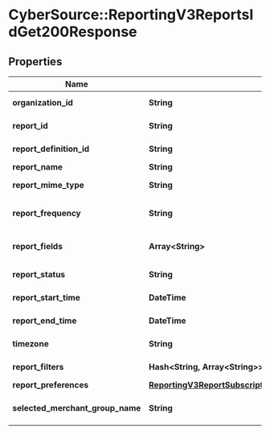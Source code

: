 # CyberSource::ReportingV3ReportsIdGet200Response

## Properties
Name | Type | Description | Notes
------------ | ------------- | ------------- | -------------
**organization_id** | **String** | CyberSource merchant id | [optional] 
**report_id** | **String** | Report ID Value | [optional] 
**report_definition_id** | **String** | Report definition Id | [optional] 
**report_name** | **String** | Report Name | [optional] 
**report_mime_type** | **String** | Report Format | [optional] 
**report_frequency** | **String** | Report Frequency Value | [optional] 
**report_fields** | **Array&lt;String&gt;** | List of Integer Values | [optional] 
**report_status** | **String** | Report Status Value | [optional] 
**report_start_time** | **DateTime** | Report Start Time Value | [optional] 
**report_end_time** | **DateTime** | Report End Time Value | [optional] 
**timezone** | **String** | Time Zone Value | [optional] 
**report_filters** | **Hash&lt;String, Array&lt;String&gt;&gt;** | Report Filters | [optional] 
**report_preferences** | [**ReportingV3ReportSubscriptionsGet200ResponseReportPreferences**](ReportingV3ReportSubscriptionsGet200ResponseReportPreferences.md) |  | [optional] 
**selected_merchant_group_name** | **String** | Selected Merchant Group name | [optional] 


